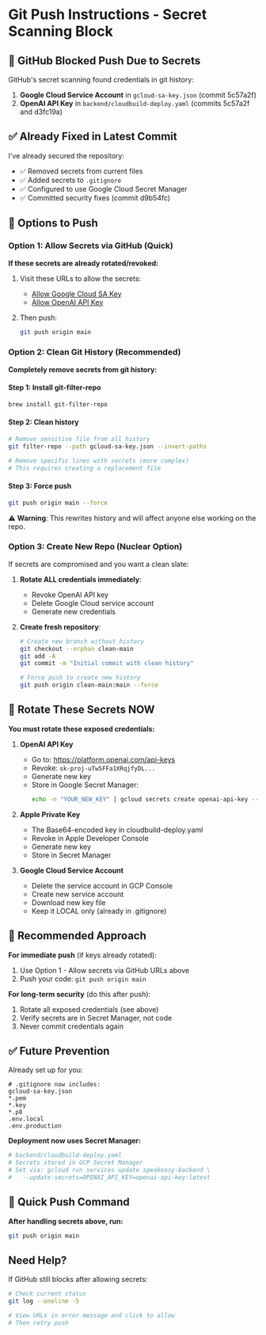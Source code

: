# Git Push Instructions - Secret Scanning Block

## 🚨 GitHub Blocked Push Due to Secrets

GitHub's secret scanning found credentials in git history:

1. **Google Cloud Service Account** in `gcloud-sa-key.json` (commit 5c57a2f)
2. **OpenAI API Key** in `backend/cloudbuild-deploy.yaml` (commits 5c57a2f and d3fc19a)

## ✅ Already Fixed in Latest Commit

I've already secured the repository:
- ✅ Removed secrets from current files
- ✅ Added secrets to `.gitignore`
- ✅ Configured to use Google Cloud Secret Manager
- ✅ Committed security fixes (commit d9b54fc)

## 🔑 Options to Push

### Option 1: Allow Secrets via GitHub (Quick)

**If these secrets are already rotated/revoked:**

1. Visit these URLs to allow the secrets:
   - [Allow Google Cloud SA Key](https://github.com/theoadoree/speakeasy/security/secret-scanning/unblock-secret/34iyI2lg2TWUvqMBzjlIY8AqaJn)
   - [Allow OpenAI API Key](https://github.com/theoadoree/speakeasy/security/secret-scanning/unblock-secret/34iyI6VxvZ7UCXvwKLUIp4pQMvh)

2. Then push:
   ```bash
   git push origin main
   ```

### Option 2: Clean Git History (Recommended)

**Completely remove secrets from git history:**

#### Step 1: Install git-filter-repo
```bash
brew install git-filter-repo
```

#### Step 2: Clean history
```bash
# Remove sensitive file from all history
git filter-repo --path gcloud-sa-key.json --invert-paths

# Remove specific lines with secrets (more complex)
# This requires creating a replacement file
```

#### Step 3: Force push
```bash
git push origin main --force
```

⚠️ **Warning**: This rewrites history and will affect anyone else working on the repo.

### Option 3: Create New Repo (Nuclear Option)

If secrets are compromised and you want a clean slate:

1. **Rotate ALL credentials immediately**:
   - Revoke OpenAI API key
   - Delete Google Cloud service account
   - Generate new credentials

2. **Create fresh repository**:
   ```bash
   # Create new branch without history
   git checkout --orphan clean-main
   git add -A
   git commit -m "Initial commit with clean history"

   # Force push to create new history
   git push origin clean-main:main --force
   ```

## 🔐 Rotate These Secrets NOW

**You must rotate these exposed credentials:**

1. **OpenAI API Key**
   - Go to: https://platform.openai.com/api-keys
   - Revoke: `sk-proj-uTw5FFa1XRqjfyDL...`
   - Generate new key
   - Store in Google Secret Manager:
     ```bash
     echo -n "YOUR_NEW_KEY" | gcloud secrets create openai-api-key --data-file=-
     ```

2. **Apple Private Key**
   - The Base64-encoded key in cloudbuild-deploy.yaml
   - Revoke in Apple Developer Console
   - Generate new key
   - Store in Secret Manager

3. **Google Cloud Service Account**
   - Delete the service account in GCP Console
   - Create new service account
   - Download new key file
   - Keep it LOCAL only (already in .gitignore)

## 🎯 Recommended Approach

**For immediate push** (if keys already rotated):
1. Use Option 1 - Allow secrets via GitHub URLs above
2. Push your code: `git push origin main`

**For long-term security** (do this after push):
1. Rotate all exposed credentials (see above)
2. Verify secrets are in Secret Manager, not code
3. Never commit credentials again

## ✅ Future Prevention

Already set up for you:

```gitignore
# .gitignore now includes:
gcloud-sa-key.json
*.pem
*.key
*.p8
.env.local
.env.production
```

**Deployment now uses Secret Manager:**
```yaml
# backend/cloudbuild-deploy.yaml
# Secrets stored in GCP Secret Manager
# Set via: gcloud run services update speakeasy-backend \
#   --update-secrets=OPENAI_API_KEY=openai-api-key:latest
```

## 🚀 Quick Push Command

**After handling secrets above, run:**

```bash
git push origin main
```

## Need Help?

If GitHub still blocks after allowing secrets:
```bash
# Check current status
git log --oneline -5

# View URLs in error message and click to allow
# Then retry push
```
